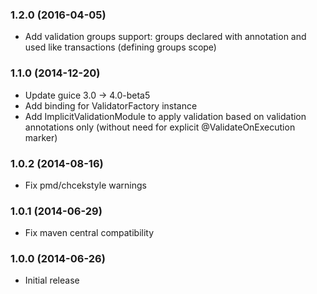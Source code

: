 ### 1.2.0 (2016-04-05)
* Add validation groups support: groups declared with annotation and used like transactions (defining groups scope)

### 1.1.0 (2014-12-20)
* Update guice 3.0 -> 4.0-beta5
* Add binding for ValidatorFactory instance
* Add ImplicitValidationModule to apply validation based on validation annotations only (without need for explicit @ValidateOnExecution marker)

### 1.0.2 (2014-08-16)
* Fix pmd/chcekstyle warnings

### 1.0.1 (2014-06-29)
* Fix maven central compatibility

### 1.0.0 (2014-06-26)
* Initial release
